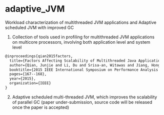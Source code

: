 # adaptive_JVM
Workload characterization of multithreaded JVM applications and Adaptive scheduled JVM with improved GC

1. Collection of tools used in profiling for multithreaded JVM applications on multicore processors, involving both application level and system level

```latex
@inproceedings{qian2015factors,
  title={Factors Affecting Scalability of Multithreaded Java Applications on Manycore System},
  author={Qian, Junjie and Li, Du and Srisa-an, Witawas and Jiang, Hong and Seth, Sharad},
  booktitle={2015 IEEE International Symposium on Performance Analysis of Systems and Software (ISPASS)},
  pages={167--168},
  year={2015},
  organization={IEEE}
}
```
2. Adaptive scheduled multi-threaded JVM, which improves the scalability of parallel GC (paper under-submission, source code will be released once the paper is accepted)
